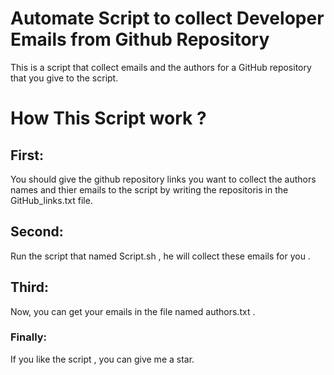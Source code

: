 # Automate Script to collect Developer Emails from Github Repository

This is a script that collect emails and the authors for a GitHub repository that you give to the script.



# How This Script work ?


## First:

You should give the github repository links you want to collect the authors names and thier emails to the script by writing the repositoris in the GitHub_links.txt file.


## Second:

Run the script that named Script.sh , he will collect these emails for you .


## Third:

Now, you can get your emails in the file named authors.txt .




### Finally:

If you like the script , you can give me a star.
